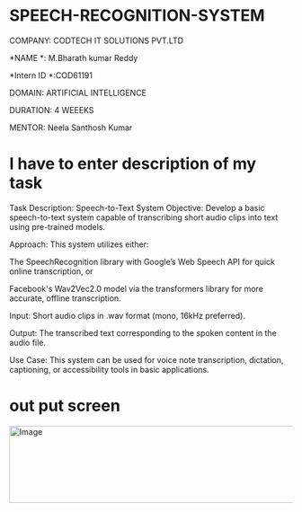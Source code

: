 # SPEECH-RECOGNITION-SYSTEM
COMPANY: CODTECH IT SOLUTIONS PVT.LTD

*NAME *: M.Bharath kumar Reddy

*Intern ID *:COD61191

DOMAIN: ARTIFICIAL INTELLIGENCE

DURATION: 4 WEEEKS

MENTOR: Neela Santhosh Kumar

# I have to enter description of my task
Task Description: Speech-to-Text System
Objective:
Develop a basic speech-to-text system capable of transcribing short audio clips into text using pre-trained models.

Approach:
This system utilizes either:

The SpeechRecognition library with Google’s Web Speech API for quick online transcription, or

Facebook's Wav2Vec2.0 model via the transformers library for more accurate, offline transcription.

Input:
Short audio clips in .wav format (mono, 16kHz preferred).

Output:
The transcribed text corresponding to the spoken content in the audio file.

Use Case:
This system can be used for voice note transcription, dictation, captioning, or accessibility tools in basic applications.


# out put screen
<img width="732" height="137" alt="Image" src="https://github.com/user-attachments/assets/e8d4a283-b320-4054-8e8e-ee65b2748f33" />

